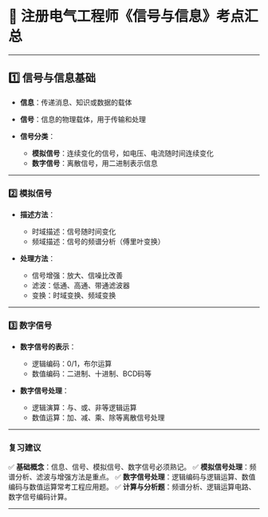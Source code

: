 # 📡 注册电气工程师《信号与信息》考点汇总

---

## **1️⃣ 信号与信息基础**

* **信息**：传递消息、知识或数据的载体

* **信号**：信息的物理载体，用于传输和处理

* **信号分类**：

  * **模拟信号**：连续变化的信号，如电压、电流随时间连续变化
  * **数字信号**：离散信号，用二进制表示信息

---

### **2️⃣ 模拟信号**

* **描述方法**：

  * 时域描述：信号随时间变化
  * 频域描述：信号的频谱分析（傅里叶变换）

* **处理方法**：

  * 信号增强：放大、信噪比改善
  * 滤波：低通、高通、带通滤波器
  * 变换：时域变换、频域变换

---

### **3️⃣ 数字信号**

* **数字信号的表示**：

  * 逻辑编码：0/1，布尔运算
  * 数值编码：二进制、十进制、BCD码等

* **数字信号处理**：

  * 逻辑演算：与、或、非等逻辑运算
  * 数值运算：加、减、乘、除等离散信号处理

---

### **复习建议**

✅ **基础概念**：信息、信号、模拟信号、数字信号必须熟记。
✅ **模拟信号处理**：频谱分析、滤波与增强方法是重点。
✅ **数字信号处理**：逻辑编码与逻辑运算、数值编码与数值运算常考工程应用题。
✅ **计算与分析题**：频谱分析、逻辑运算电路、数字信号编码计算。

---